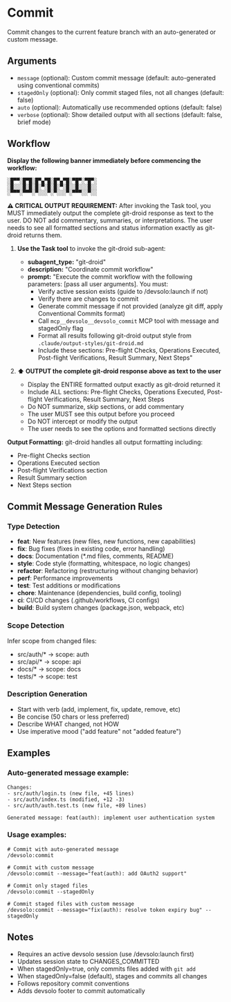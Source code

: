 # Commit

Commit changes to the current feature branch with an auto-generated or custom message.

## Arguments

- `message` (optional): Custom commit message (default: auto-generated using conventional commits)
- `stagedOnly` (optional): Only commit staged files, not all changes (default: false)
- `auto` (optional): Automatically use recommended options (default: false)
- `verbose` (optional): Show detailed output with all sections (default: false, brief mode)

## Workflow

**Display the following banner immediately before commencing the workflow:**

```
░█▀▀░█▀█░█▀▄▀█░█▀▄▀█░▀█▀░▀█▀░
░█░░░█░█░█░▀░█░█░▀░█░░█░░░█░░
░▀▀▀░▀▀▀░▀░░░▀░▀░░░▀░▀▀▀░░▀░░
```

**⚠️ CRITICAL OUTPUT REQUIREMENT:** After invoking the Task tool, you MUST immediately output the complete git-droid response as text to the user. DO NOT add commentary, summaries, or interpretations. The user needs to see all formatted sections and status information exactly as git-droid returns them.

1. **Use the Task tool** to invoke the git-droid sub-agent:
   - **subagent_type:** "git-droid"
   - **description:** "Coordinate commit workflow"
   - **prompt:** "Execute the commit workflow with the following parameters: [pass all user arguments]. You must:
     - Verify active session exists (guide to /devsolo:launch if not)
     - Verify there are changes to commit
     - Generate commit message if not provided (analyze git diff, apply Conventional Commits format)
     - Call `mcp__devsolo__devsolo_commit` MCP tool with message and stagedOnly flag
     - Format all results following git-droid output style from `.claude/output-styles/git-droid.md`
     - Include these sections: Pre-flight Checks, Operations Executed, Post-flight Verifications, Result Summary, Next Steps"

2. **⬆️ OUTPUT the complete git-droid response above as text to the user**
   - Display the ENTIRE formatted output exactly as git-droid returned it
   - Include ALL sections: Pre-flight Checks, Operations Executed, Post-flight Verifications, Result Summary, Next Steps
   - Do NOT summarize, skip sections, or add commentary
   - The user MUST see this output before you proceed
   - Do NOT intercept or modify the output
   - The user needs to see the options and formatted sections directly

**Output Formatting:** git-droid handles all output formatting including:
- Pre-flight Checks section
- Operations Executed section
- Post-flight Verifications section
- Result Summary section
- Next Steps section

## Commit Message Generation Rules

### Type Detection
- **feat**: New features (new files, new functions, new capabilities)
- **fix**: Bug fixes (fixes in existing code, error handling)
- **docs**: Documentation (*.md files, comments, README)
- **style**: Code style (formatting, whitespace, no logic changes)
- **refactor**: Refactoring (restructuring without changing behavior)
- **perf**: Performance improvements
- **test**: Test additions or modifications
- **chore**: Maintenance (dependencies, build config, tooling)
- **ci**: CI/CD changes (.github/workflows, CI configs)
- **build**: Build system changes (package.json, webpack, etc)

### Scope Detection
Infer scope from changed files:
- src/auth/* → scope: auth
- src/api/* → scope: api
- docs/* → scope: docs
- tests/* → scope: test

### Description Generation
- Start with verb (add, implement, fix, update, remove, etc)
- Be concise (50 chars or less preferred)
- Describe WHAT changed, not HOW
- Use imperative mood ("add feature" not "added feature")

## Examples

### Auto-generated message example:
```
Changes:
- src/auth/login.ts (new file, +45 lines)
- src/auth/index.ts (modified, +12 -3)
- src/auth/auth.test.ts (new file, +89 lines)

Generated message: feat(auth): implement user authentication system
```

### Usage examples:
```
# Commit with auto-generated message
/devsolo:commit

# Commit with custom message
/devsolo:commit --message="feat(auth): add OAuth2 support"

# Commit only staged files
/devsolo:commit --stagedOnly

# Commit staged files with custom message
/devsolo:commit --message="fix(auth): resolve token expiry bug" --stagedOnly
```

## Notes

- Requires an active devsolo session (use /devsolo:launch first)
- Updates session state to CHANGES_COMMITTED
- When stagedOnly=true, only commits files added with `git add`
- When stagedOnly=false (default), stages and commits all changes
- Follows repository commit conventions
- Adds devsolo footer to commit automatically
